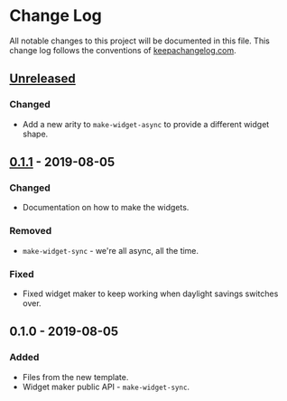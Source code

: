 # Change Log
All notable changes to this project will be documented in this file. This change log follows the conventions of [keepachangelog.com](http://keepachangelog.com/).

## [Unreleased]
### Changed
- Add a new arity to `make-widget-async` to provide a different widget shape.

## [0.1.1] - 2019-08-05
### Changed
- Documentation on how to make the widgets.

### Removed
- `make-widget-sync` - we're all async, all the time.

### Fixed
- Fixed widget maker to keep working when daylight savings switches over.

## 0.1.0 - 2019-08-05
### Added
- Files from the new template.
- Widget maker public API - `make-widget-sync`.

[Unreleased]: https://github.com/your-name/beverage-factory/compare/0.1.1...HEAD
[0.1.1]: https://github.com/your-name/beverage-factory/compare/0.1.0...0.1.1
